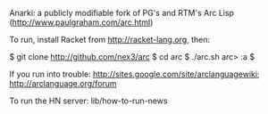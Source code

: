 Anarki: a publicly modifiable fork of PG's and RTM's Arc Lisp (http://www.paulgraham.com/arc.html)

To run, install Racket from http://racket-lang.org, then:

  $ git clone http://github.com/nex3/arc
  $ cd arc
  $ ./arc.sh
  arc> :a
  $

If you run into trouble: http://sites.google.com/site/arclanguagewiki; http://arclanguage.org/forum

To run the HN server: lib/how-to-run-news
